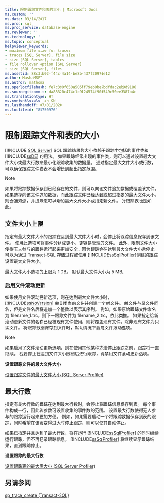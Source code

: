 ```yaml
---
title: 限制跟踪文件和表的大小 | Microsoft Docs
ms.custom: ''
ms.date: 03/14/2017
ms.prod: sql
ms.prod_service: database-engine
ms.reviewer: ''
ms.technology: ''
ms.topic: conceptual
helpviewer_keywords:
- maximum file size for traces
- traces [SQL Server], file size
- size [SQL Server], tables
- file rollover option [SQL Server]
- size [SQL Server], files
ms.assetid: 88c31b02-f44c-4a14-be8b-437f2097de12
author: MashaMSFT
ms.author: mathoma
ms.openlocfilehash: fe7c390f650a505ff79eb0be5bdfdac2eb9d9186
ms.sourcegitcommit: da88320c474c1c9124574f90d549c50ee3387b4c
ms.translationtype: HT
ms.contentlocale: zh-CN
ms.lasthandoff: 07/01/2020
ms.locfileid: "85750976"
---
```

# <a name="limit-trace-file-and-table-sizes"></a>限制跟踪文件和表的大小
 [!INCLUDE [SQL Server](../../includes/applies-to-version/sqlserver.md)]
  SQL 跟踪结果的大小依赖于跟踪中包括的事件类和 [!INCLUDE[ssDE](../../includes/ssde-md.md)] 的用法。 如果跟踪经常出现的事件类，则可以通过设置最大文件大小或最大行数来最小化跟踪收集的数据量。 通过指定最大文件大小或行数，可以确保跟踪文件或表不会增长到超出指定范围。  
  
> [!NOTE]  
>  如果将跟踪数据保存到已经存在的文件，则可以向该文件追加数据或覆盖该文件。 如果选择向该文件追加数据，而此跟踪文件已经达到或超过指定的最大文件大小，则会通知您，并提示您可以增加最大文件大小或指定新文件。 对跟踪表也是如此。  
  
## <a name="maximum-file-size"></a>文件大小上限  
 指定有最大文件大小的跟踪在达到最大文件大小时，会停止将跟踪信息保存到该文件。 使用此选项可将事件分组成更小、更容易管理的文件。 此外，限制文件大小使得无人参与的跟踪运行起来更加安全，因为跟踪会在达到最大文件大小后停止。 可以为通过 Transact-SQL 存储过程或使用 [!INCLUDE[ssSqlProfiler](../../includes/sssqlprofiler-md.md)]创建的跟踪设置最大文件大小。  
  
 最大文件大小选项的上限为 1 GB。 默认最大文件大小为 5 MB。  
  
### <a name="enabling-file-rollover"></a>启用文件滚动更新  
 如果使用文件滚动更新选项，则在达到最大文件大小时， [!INCLUDE[ssNoVersion](../../includes/ssnoversion-md.md)] 会关闭当前文件并创建一个新文件。 新文件与原文件同名，但是文件名后将追加一个整数以表示其序列。 例如，如果原始跟踪文件命名为 filename_1.trc，则下一跟踪文件为 filename_2.trc，依此类推。 如果指定给新滚动更新文件的名称已经被现有文件使用，则将覆盖现有文件，除非现有文件为只读文件。 将跟踪数据保存到文件时，默认情况下启用文件滚动选项。  
  
> [!NOTE]  
>  如果启用了文件滚动更新选项，则在使用其他某种方法停止跟踪之前，跟踪将一直继续。 若要停止在达到文件大小限制后进行跟踪，请禁用文件滚动更新选项。  
  
 **设置跟踪文件的最大文件大小**  
  
 [设置跟踪文件的最大文件大小 (SQL Server Profiler)](../../tools/sql-server-profiler/set-a-maximum-file-size-for-a-trace-file-sql-server-profiler.md)  
  
## <a name="maximum-number-of-rows"></a>最大行数  
 指定有最大行数的跟踪在达到最大行数时，会停止将跟踪信息保存到表。 每个事件构成一行，因此该参数可设置收集的事件数的范围。 设置最大行数使得无人参与的跟踪运行起来更加方便。 例如，如果需要启动一个将跟踪数据保存到表的跟踪，同时希望在该表变得过大时停止跟踪，则可以使其自动停止。  
  
 如果已指定并且达到了最大行数，将在运行 [!INCLUDE[ssSqlProfiler](../../includes/sssqlprofiler-md.md)] 的同时继续运行跟踪，但不再记录跟踪信息。 [!INCLUDE[ssSqlProfiler](../../includes/sssqlprofiler-md.md)] 将继续显示跟踪结果，直到跟踪停止。  
  
 **设置跟踪的最大行数**  
  
 [设置跟踪表的最大表大小 (SQL Server Profiler)](../../tools/sql-server-profiler/set-a-maximum-table-size-for-a-trace-table-sql-server-profiler.md)  
  
## <a name="see-also"></a>另请参阅  
 [sp_trace_create (Transact-SQL)](../../relational-databases/system-stored-procedures/sp-trace-create-transact-sql.md)  
  
  
